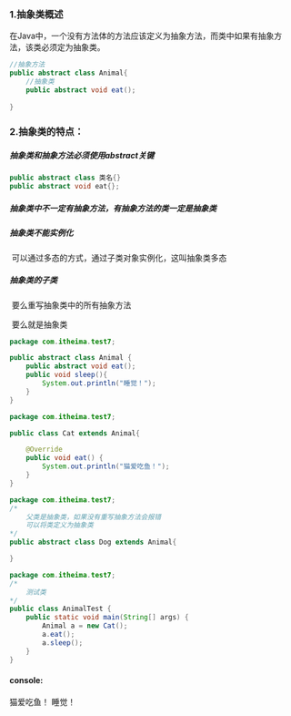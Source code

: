 ### 1.抽象类概述

​		在Java中，一个没有方法体的方法应该定义为抽象方法，而类中如果有抽象方法，该类必须定为抽象类。

```java
//抽象方法
public abstract class Animal{
    //抽象类
    public abstract void eat();
    
}
```

### 2.抽象类的特点：

##### 	抽象类和抽象方法必须使用abstract关键

```java
public abstract class 类名{}
public abstract void eat{};
```

##### 抽象类中不一定有抽象方法，有抽象方法的类一定是抽象类

##### 抽象类不能实例化

​	可以通过多态的方式，通过子类对象实例化，这叫抽象类多态

##### 抽象类的子类

​	要么重写抽象类中的所有抽象方法

​	要么就是抽象类



```java
package com.itheima.test7;

public abstract class Animal {
    public abstract void eat();
    public void sleep(){
        System.out.println("睡觉！");
    }
}
```

```java
package com.itheima.test7;

public class Cat extends Animal{

    @Override
    public void eat() {
        System.out.println("猫爱吃鱼！");
    }
}
```

```java
package com.itheima.test7;
/*
    父类是抽象类，如果没有重写抽象方法会报错
    可以将类定义为抽象类
*/
public abstract class Dog extends Animal{

}
```

```java
package com.itheima.test7;
/*
    测试类
*/
public class AnimalTest {
    public static void main(String[] args) {
        Animal a = new Cat();
        a.eat();
        a.sleep();
    }
}
```

#### console:

猫爱吃鱼！
睡觉！